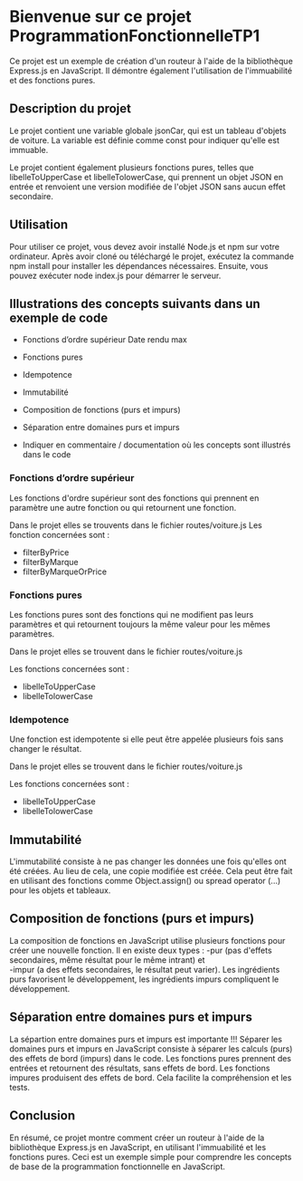# Bienvenue sur ce projet ProgrammationFonctionnelleTP1

Ce projet est un exemple de création d'un routeur à l'aide de la bibliothèque Express.js en JavaScript. Il démontre également l'utilisation de l'immuabilité et des fonctions pures.

## Description du projet

Le projet contient une variable globale jsonCar, qui est un tableau d'objets de voiture. La variable est définie comme const pour indiquer qu'elle est immuable.

Le projet contient également plusieurs fonctions pures, telles que libelleToUpperCase et libelleTolowerCase, qui prennent un objet JSON en entrée et renvoient une version modifiée de l'objet JSON sans aucun effet secondaire.

## Utilisation

Pour utiliser ce projet, vous devez avoir installé Node.js et npm sur votre ordinateur. Après avoir cloné ou téléchargé le projet, exécutez la commande npm install pour installer les dépendances nécessaires. Ensuite, vous pouvez exécuter node index.js pour démarrer le serveur.

## Illustrations des concepts suivants dans un exemple de code

- Fonctions d’ordre supérieur Date rendu max
- Fonctions pures
- Idempotence
- Immutabilité
- Composition de fonctions (purs et impurs)
- Séparation entre domaines purs et impurs

- Indiquer en commentaire / documentation où les concepts sont illustrés dans le code

### Fonctions d’ordre supérieur

Les fonctions d'ordre supérieur sont des fonctions qui prennent en paramètre une autre fonction ou qui retournent une fonction.

Dans le projet elles se trouvents dans le fichier routes/voiture.js
Les fonction concernées sont :

- filterByPrice
- filterByMarque
- filterByMarqueOrPrice

### Fonctions pures

Les fonctions pures sont des fonctions qui ne modifient pas leurs paramètres et qui retournent toujours la même valeur pour les mêmes paramètres.

Dans le projet elles se trouvent dans le fichier routes/voiture.js

Les fonctions concernées sont :

- libelleToUpperCase
- libelleTolowerCase

### Idempotence

Une fonction est idempotente si elle peut être appelée plusieurs fois sans changer le résultat.

Dans le projet elles se trouvent dans le fichier routes/voiture.js

Les fonctions concernées sont :

- libelleToUpperCase
- libelleTolowerCase

## Immutabilité

L'immutabilité consiste à ne pas changer les données une fois qu'elles ont été créées. Au lieu de cela, une copie modifiée est créée.
Cela peut être fait en utilisant des fonctions comme Object.assign() ou spread operator (...) pour les objets et tableaux.

## Composition de fonctions (purs et impurs)

La composition de fonctions en JavaScript utilise plusieurs fonctions pour créer une nouvelle fonction.
Il en existe deux types :
    -pur (pas d'effets secondaires, même résultat pour le même intrant) et  
    -impur (a des effets secondaires, le résultat peut varier). Les ingrédients purs favorisent le développement, les ingrédients impurs compliquent le développement.

## Séparation entre domaines purs et impurs

La sépartion entre domaines purs et impurs est importante !!!
Séparer les domaines purs et impurs en JavaScript consiste à séparer les calculs (purs) des effets de bord (impurs) dans le code. Les fonctions pures prennent des entrées et retournent des résultats, sans effets de bord. Les fonctions impures produisent des effets de bord. Cela facilite la compréhension et les tests.

## Conclusion

En résumé, ce projet montre comment créer un routeur à l'aide de la bibliothèque Express.js en JavaScript, en utilisant l'immuabilité et les fonctions pures. Ceci est un exemple simple pour comprendre les concepts de base de la programmation fonctionnelle en JavaScript.
